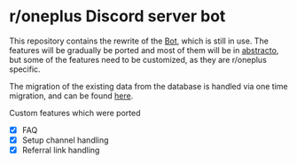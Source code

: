 # r/oneplus Discord server bot

This repository contains the rewrite of the [Bot](https://github.com/Rithari/OnePlusBot), which is still in use. The features will be gradually be ported 
and most of them will be in [abstracto](https://github.com/Sheldan/abstracto), but some of the features need to be customized, as they are r/oneplus specific.

The migration of the existing data from the database is handled via one time migration, and can be found [here](https://github.com/Sheldan/OnePlusBot-migration).

Custom features which were ported
 - [x] FAQ
 - [x] Setup channel handling
 - [x] Referral link handling 
